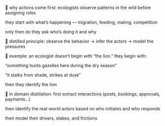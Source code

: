 🌱 why actions come first:
ecologists observe patterns in the wild before assigning roles

they start with what’s happening — migration, feeding, mating, competition

only then do they ask who’s doing it and why

🧭 distilled principle:
observe the behavior → infer the actors → model the pressures

🧪 example:
an ecologist doesn’t begin with “the lion.”
they begin with:

“something hunts gazelles here during the dry season”

“it stalks from shade, strikes at dusk”

then they identify the lion

🧵 in domain distillation:
first extract interactions (posts, bookings, approvals, payments…)

then identify the real-world actors based on who initiates and who responds

then model their drivers, stakes, and frictions
